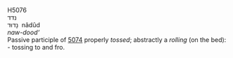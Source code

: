 <body>
  <p>H5076<br>  נדד  <br> נָדוּד  ‎  nâdûd  <br><i>naw-dood‘ </i><br>Passive participle of <a href="h5074.htm">5074</a>  properly <i>tossed</i>; abstractly a <i>rolling</i> (on the bed): - tossing to and fro.<br></p>
 </body>